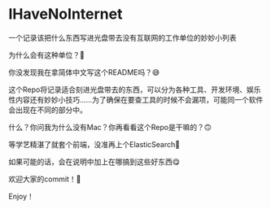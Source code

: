 # IHaveNoInternet

一个记录该把什么东西写进光盘带去没有互联网的工作单位的妙妙小列表

为什么会有这种单位？🤔

你没发现我在拿简体中文写这个README吗？😅

这个Repo将记录适合刻进光盘带去的东西，可以分为各种工具、开发环境、娱乐性内容还有妙妙小技巧......为了确保在要查工具的时候不会漏项，可能同一个软件会出现在不同的部分中。

什么？你问我为什么没有Mac？你再看看这个Repo是干嘛的？🙃

等学艺精湛了就套个前端，没准再上个ElasticSearch🤪

如果可能的话，会在说明中加上在哪搞到这些好东西😋

欢迎大家的commit！🤗

Enjoy！
